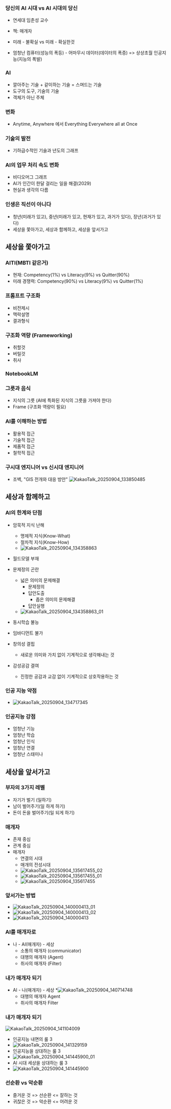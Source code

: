 ### 당신의 AI 시대 vs AI 시대의 당신
* 연세대 임춘성 교수
* 책: 매개자

* 미래 - 불확실  vs 미래 - 확실한것
* 엄청난 컴퓨터(성능의 폭등) - 어마무시 데이터(데이터의 폭증)
    => 상상초월 인공지능(지능의 폭발)

### AI
* 깔아주는 기술 + 같이하는 기술 = 스며드는 기술
* 도구의 도구, 기술의 기술
* 객체가 아닌 주체

### 변화
* Anytime, Anywhere 에서 Everything Everywhere all at Once

### 기술의 발전
* 기하급수적인 기술과 년도의 그래프

### AI의 업무 처리 속도 변화
* 비디오머그 그래프
* AI가 인간이 한달 걸리는 일을 해결(2029)
* 현실과 생각의 다름
  
### 인생은 직선이 아니다
* 청년(미래가 있고), 중년(미래가 있고, 현재가 있고, 과거가 있다), 장년(과거가 있다)
* 세상을 쫓아가고, 세상과 함께하고, 세상을 앞서가고

## 세상을 쫓아가고
### AITI(MBTI 같은거)
* 현재: Competency(1%) vs Literacy(9%) vs Quitter(90%)
* 미래 경쟁력: Competency(90%) vs Literacy(9%) vs Quitter(1%)

### 프롬프트 구조화
* 비전제시
* 맥락설명
* 결과형식

### 구조화 역량 (Frameworking)
* 취할것
* 버릴것
* 취사

### NotebookLM

### 그릇과 음식
* 지식의 그릇 (AI에 특화된 지식의 그릇을 가져야 한다)
* Frame (구조화 역량이 필요)

### AI를 이해하는 방법
* 활용적 접근
* 기술적 접근
* 제품적 접근
* 철학적 접근

### 구시대 엔지니어 vs 신시대 엔지니어
* 조벽, "GIS 전개와 대응 방안"
![KakaoTalk_20250904_133850485](https://github.com/user-attachments/assets/0e6537d0-1797-4aee-9703-7c1013f1b89c)

## 세상과 함께하고
### AI의 한계와 단점
* 암묵적 지식 난해
  * 명제적 지식(Know-What)
  * 절차적 지식(Know-How)
  * ![KakaoTalk_20250904_134358863](https://github.com/user-attachments/assets/3f593318-9796-4d18-b78b-cdfe69dbe0bc)

* 월드모델 부재
* 문제정의 곤란
  * 넓은 의미의 문제해결
    * 문제정의
    * 답안도출
      * 좁은 의미의 문제해결 
    * 답안실행
  * ![KakaoTalk_20250904_134358863_01](https://github.com/user-attachments/assets/3f88e27b-fdb2-4ad5-8ac7-22c6c1ce2f70)

* 동시학습 불능
* 임바디먼트 불가
* 창의성 결핍
  * 새로운 의미와 가치 없이 기계적으로 생각해내는 것
* 감성공감 결여
  * 진정한 공감과 교감 없이 기계적으로 상호작용하는 것
### 인공 지능 약점
* ![KakaoTalk_20250904_134717345](https://github.com/user-attachments/assets/224160e0-5086-4404-b5d7-d0cc32b112f6)

### 인공지능 강점
* 엄청난 기능
* 엄청난 학습
* 엄청난 인식
* 엄청난 연결
* 엄청난 스태미나

## 세상을 앞서가고
### 부자의 3가지 레벨
  * 자기가 벌기 (일하기)
  * 남이 벌어주기(일 하게 하기)
  * 돈이 돈을 벌어주기(일 되게 하기)
### 매개자
* 존재 중심
* 관계 중심
* 매개자
  * 연결의 시대
  * 매개의 전성시대
  * ![KakaoTalk_20250904_135617455_02](https://github.com/user-attachments/assets/0ad9a66d-653a-45d1-9e77-c7726299c0c3)
  * ![KakaoTalk_20250904_135617455_01](https://github.com/user-attachments/assets/678a5990-64fd-46f8-8293-85bd27a949b7)
  * ![KakaoTalk_20250904_135617455](https://github.com/user-attachments/assets/fe6bf69d-ed37-4f6d-976d-1a182933400c)

### 앞서가는 방법
* ![KakaoTalk_20250904_140000413_01](https://github.com/user-attachments/assets/8b0a7e3d-a93e-46dd-bf15-df1a86507177)
* ![KakaoTalk_20250904_140000413_02](https://github.com/user-attachments/assets/7dcd64c8-39a5-46fd-a504-7903c552c220)
* ![KakaoTalk_20250904_140000413](https://github.com/user-attachments/assets/4c240d66-ee3e-41de-83d6-6ee24eb74467)

### AI를 매개자로 
* 나 - AI(매개자) - 세상
  * 소통의 매개자 (communicator)
  * 대행의 매개자 (Agent)
  * 취사의 매개자 (Filter)
 
### 내가 매개자 되기 
* AI - 나(매개자) - 세상
  *![KakaoTalk_20250904_140714748](https://github.com/user-attachments/assets/ff45fd61-8c62-423d-ba68-ed5f55e9094a)
  * 대행의 매개자 Agent
  * 취사의 매개자 Filter    


### 내가 매개자 되기
![KakaoTalk_20250904_141104009](https://github.com/user-attachments/assets/1e44acb7-6438-4b5d-be1e-4bb71d49ecc8)
* 인공지능 내면의 룰 3
* ![KakaoTalk_20250904_141329159](https://github.com/user-attachments/assets/715e1cb5-a13f-430f-83bf-e8e5179319e1)
* 인공지능을 상대하는 룰 3
* ![KakaoTalk_20250904_141445900_01](https://github.com/user-attachments/assets/e849b60d-1ba2-4a96-bbac-70ac5f4dbfab)
* AI 시대 세상을 상대하는 룰 3
* ![KakaoTalk_20250904_141445900](https://github.com/user-attachments/assets/df13aaa4-d3ed-462e-9e4d-54ab7a942060)


### 선순환 vs 악순환
* 즐거운 것 => 선순환 <= 잘하는 것
* 귀찮은 것 => 악순환 <= 어려운 것



















